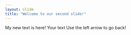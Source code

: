 ```yaml
---
layout: slide
title: "Welcome to our second slide!"
---
```


My new text is here!
Your text
Use the left arrow to go back!
